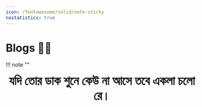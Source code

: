```yaml
---
icon: /fontawesome/solid/note-sticky
nostatistics: true
---
```

# Blogs ✍🏻

!!! note ""
    <div align="center" style="font-size:32px;font-weight:bold">
        যদি তোর ডাক শুনে কেউ না আসে তবে একলা চলো রে।
    </div>
    <br><br>